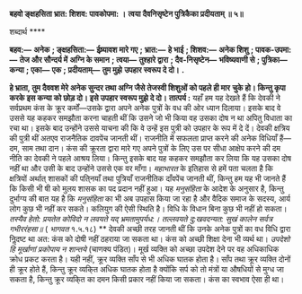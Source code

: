 **बहवो ङ्क्षहसिता भ्रात: शिशव: पावकोपमा: ।** **त्वया दैवनिसृष्टेन पुत्रिकैका प्रदीयताम् ॥ ५॥** 

शब्दार्थ **** 

**बहव:—** **अनेक** **; ङ्क्षहसिता:—** **ईष्र्यावश मारे गए** **; भ्रात:—** **हे भाई** **; शिशव:—** **अनेक शिशु** **; पावक-उपमा:—** **तेज और सौन्दर्य में** **अग्नि के समान** **; त्वया—** **तुश्हारे द्वारा** **; दैव-निसृष्टेन—** **भविष्यवाणी से** **; पुत्रिका—** **कन्या** **; एका—** **एक** **; प्रदीयताम्—** **तुम मुझे** **उपहार स्वरूप दे दो।** **.** 

**हे भ्राता, तुम दैववश मेरे अनेक सुन्दर तथा अग्नि जैसे तेजस्वी शिशुओं को पहले ही मार** **चुके हो। किन्तु कृपा करके इस कन्या को छोड़ दो। इसे उपहार स्वरूप मुझे दे दो।** **तात्पर्य :** यहाँ हम यह देखते हैं कि देवकी ने सर्वप्रथम कंस के क्रूर कर्मों—उसके द्वारा अपने अनेक पुत्रों के वध की ओर ध्यान दिलाया। इसके बाद वे उससे यह कहकर समझौता करना चाहती थीं कि उसने जो भी किया वह उसका दोष न था अपितु विधाता का रचा था। इसके बाद उन्होंने उससे याचना की कि वे उन्हें इस पुत्री को उपहार के रूप में दे दें। देवकी क्षत्रिय की पुत्री थीं अतएव राजनैतिक दावपेंच जानती थीं। राजनीति में सफलता प्राप्त करने की अनेक विधियाँ हैं—दम, साम तथा दान। कंस की क्रूरता द्वारा मारे गए अपने पुत्रों के लिए उस पर सीधा आक्षेप करने की दम नीति का देवकी ने पहले आश्रय लिया। किन्तु इसके बाद यह कहकर समझौता कर लिया कि यह उसका दोष नहीं था और उसी के बाद उन्होंने उससे एक वर माँगा। *महाभारत* के इतिहास से हमें पता चलता है कि क्षत्रियों अर्थात् शासकों की पति्नयाँ तथा पुत्रियाँ राजनीतिक दाँवपेंच जानती थीं, किन्तु हम यह भी जानते हैं कि किसी भी षी को मुलय शासक का पद प्रदान नहीं हुआ। यह *मनुसंहिता* के आदेश के अनुसार है, किन्तु दुर्भाग्य की बात यह है कि *मनुसंहिता* का भी अब उपहास किया जा रहा है और वैदिक समाज के सदस्य, आर्य लोग कुछ भी नहीं कर सकते। कलियुग की ऐसी स्थिति है। विधि के विधान बिना कुछ भी नहीं हो सकता। *तस्यैव हेतो: प्रयतेत कोविदो* *न लवयते यद् भ्रमतामुपर्यध:।* *तल्लवयते दु:खवदन्यत: सुखं* *कालेन सर्वत्र गभीररंहसा॥* ( *भागवत* १.५.१८) ** देवकी अच्छी तरह जानती थीं कि उनके अनेक पुत्रों का वध विधि द्वारा निॢदष्ट था अत: कंस को दोषी नहीं ठहराया जा सकता था। कंस को अच्छी शिक्षा देना भी व्यर्थ था। *उपदेशो हि मूर्खाणां* *प्रकोपाय न शान्तये* (चाणक्य पंडित)। मूर्ख व्यक्ति को अच्छा उपदेश देने पर वह अधिकाधिक क्रोध प्रकट करता है। यही नहीं, क्रूर व्यक्ति साँप से भी अधिक घातक होता है। साँप तथा क्रूर व्यक्ति दोनों ही क्रूर होते हैं, किन्तु क्रूर व्यकि्त अधिक घातक होता है क्योंकि सर्प को तो मंत्रों या औषधियों से मुग्ध जा सकता है, किन्तु क्रूर व्यकि्त का दमन किसी प्रकार नहीं किया जा सकता। कंस का स्वभाव ऐसा ही था।  